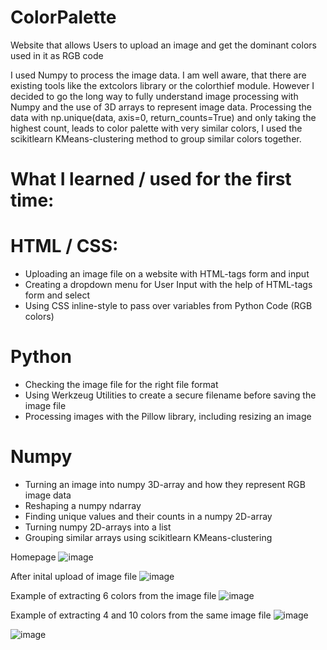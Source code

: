 # ColorPalette
Website that allows Users to upload an image and get the dominant colors used in it as RGB code

I used Numpy to process the image data. I am well aware, that there are existing tools like the extcolors library or the colorthief module.
However I decided to go the long way to fully understand image processing with Numpy and the use of 3D arrays to represent image data.
Processing the data with np.unique(data, axis=0, return_counts=True) and only taking the highest count, leads to color palette with very similar colors, 
I used the scikitlearn KMeans-clustering method to group similar colors together.

# What I learned / used for the first time:
# HTML / CSS:
- Uploading an image file on a website with HTML-tags form and input
- Creating a dropdown menu for User Input with the help of HTML-tags form and select
- Using CSS inline-style to pass over variables from Python Code (RGB colors)
  
# Python
- Checking the image file for the right file format
- Using Werkzeug Utilities to create a secure filename before saving the image file
- Processing images with the Pillow library, including resizing an image
  
# Numpy
- Turning an image into numpy 3D-array and how they represent RGB image data
- Reshaping a numpy ndarray
- Finding unique values and their counts in a numpy 2D-array
- Turning numpy 2D-arrays into a list
- Grouping similar arrays using scikitlearn KMeans-clustering

Homepage
![image](https://github.com/lauraporsch/ColorPalette/assets/127047376/7dac00ea-e231-4bd4-939d-28181bedd874)

After inital upload of image file
![image](https://github.com/lauraporsch/ColorPalette/assets/127047376/b7f90a8e-9288-4187-bd48-85e9ee9e706e)

Example of extracting 6 colors from the image file
![image](https://github.com/lauraporsch/ColorPalette/assets/127047376/372ab1d5-0618-4e6b-9fe4-0f367f7efd15)

Example of extracting 4 and 10 colors from the same image file
![image](https://github.com/lauraporsch/ColorPalette/assets/127047376/309f5ce9-cc54-49d4-875f-050489d2cdb8)

![image](https://github.com/lauraporsch/ColorPalette/assets/127047376/fdfcc2fe-9a46-4c30-a0e1-f67d39afb29a)





  



